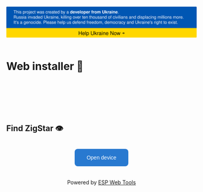 [![Stand With Ukraine](https://raw.githubusercontent.com/vshymanskyy/StandWithUkraine/main/banner-direct-single.svg)](https://stand-with-ukraine.pp.ua)
<br>
<br> 
<h1>Web installer 🚀</h1>
<br>
<br>
<div align="center">
<script tye="module" src="https://unpkg.com/esp-web-tools@3.4.2/dist/web/install-button.js?module" type="text/javascript"></script>
<esp-web-install-button manifest="manifest.json" install-unsupported=""></esp-web-install-button>
</div>
<br>
<br>
<br>
<h2>Find ZigStar 👁</h2>
<br>
<div align="center">
<a href="http://zigstargw.local/" target="_blank"><button style="background-color: #2879d0;border: none;color: white;padding: 15px 32px;text-align: center;text-decoration: none;display: inline-block;font-size: 14px;border-radius: 8px;">Open device</button></a>
</div>
<br>
<br>
<div align="center">    
Powered by <a href="https://esphome.github.io/esp-web-tools/">ESP Web Tools</a>
</div>